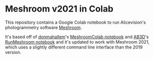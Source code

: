 # Meshroom v2021 in Colab
This repository contains a Google Colab notebook to run Alicevision's photogrammetry software [Meshroom](https://alicevision.org/#meshroom).

It's based off of [donmahallem](https://github.com/donmahallem)'s [MeshroomColab notebook](https://gist.github.com/donmahallem/22134574382b7bd8a67c1550734fcfc4) and [AB3D](https://github.com/abnlsn)'s [RunMeshroom notebook](https://github.com/abnlsn/colab-notebooks) and it's updated to work with Meshroom 2021, which uses a slightly different command line interface than the 2019 version.
